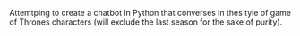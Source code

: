 Attemtping to create a chatbot in Python that converses in thes tyle of game of Thrones characters (will exclude the last season for the sake of purity).
